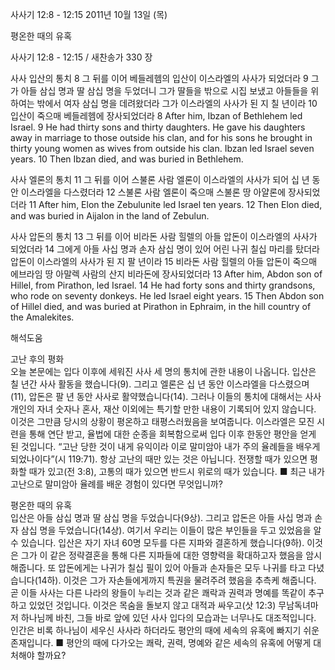 사사기 12:8 - 12:15 
2011년 10월 13일 (목)

평온한 때의 유혹



사사기 12:8 - 12:15 / 새찬송가 330 장


사사 입산의 통치
8 그 뒤를 이어 베들레헴의 입산이 이스라엘의 사사가 되었더라 9 그가 아들 삼십 명과 딸 삼십 명을 두었더니 그가 딸들을 밖으로 시집 보냈고 아들들을 위하여는 밖에서 여자 삼십 명을 데려왔더라 그가 이스라엘의 사사가 된 지 칠 년이라 10 입산이 죽으매 베들레헴에 장사되었더라
8 After him, Ibzan of Bethlehem led Israel. 9 He had thirty sons and thirty daughters. He gave his daughters away in marriage to those outside his clan, and for his sons he brought in thirty young women as wives from outside his clan. Ibzan led Israel seven years. 10 Then Ibzan died, and was buried in Bethlehem.

사사 엘론의 통치
11 그 뒤를 이어 스불론 사람 엘론이 이스라엘의 사사가 되어 십 년 동안 이스라엘을 다스렸더라 12 스불론 사람 엘론이 죽으매 스불론 땅 아얄론에 장사되었더라
11 After him, Elon the Zebulunite led Israel ten years. 12 Then Elon died, and was buried in Aijalon in the land of Zebulun.

사사 압돈의 통치
13 그 뒤를 이어 비라돈 사람 힐렐의 아들 압돈이 이스라엘의 사사가 되었더라 14 그에게 아들 사십 명과 손자 삼십 명이 있어 어린 나귀 칠십 마리를 탔더라 압돈이 이스라엘의 사사가 된 지 팔 년이라 15 비라돈 사람 힐렐의 아들 압돈이 죽으매 에브라임 땅 아말렉 사람의 산지 비라돈에 장사되었더라
13 After him, Abdon son of Hillel, from Pirathon, led Israel. 14 He had forty sons and thirty grandsons, who rode on seventy donkeys. He led Israel eight years. 15 Then Abdon son of Hillel died, and was buried at Pirathon in Ephraim, in the hill country of the Amalekites.

해석도움





고난 후의 평화  
오늘 본문에는 입다 이후에 세워진 사사 세 명의 통치에 관한 내용이 나옵니다. 입산은 칠 년간 사사 활동을 했습니다(9). 그리고 엘론은 십 년 동안 이스라엘을 다스렸으며(11), 압돈은 팔 년 동안 사사로 활약했습니다(14). 그러나 이들의 통치에 대해서는 사사 개인의 자녀 숫자나 혼사, 재산 이외에는 특기할 만한 내용이 기록되어 있지 않습니다. 이것은 그만큼 당시의 상황이 평온하고 태평스러웠음을 보여줍니다. 이스라엘은 모진 시련을 통해 연단 받고, 율법에 대한 순종을 회복함으로써 입다 이후 한동안 평안을 얻게 된 것입니다. “고난 당한 것이 내게 유익이라 이로 말미암아 내가 주의 율례들을 배우게 되었나이다”(시 119:71). 항상 고난의 때만 있는 것은 아닙니다. 전쟁할 때가 있으면 평화할 때가 있고(전 3:8), 고통의 때가 있으면 반드시 위로의 때가 있습니다.
■ 최근 내가 고난으로 말미암아 율례를 배운 경험이 있다면 무엇입니까?

평온한 때의 유혹  
입산은 아들 삼십 명과 딸 삼십 명을 두었습니다(9상). 그리고 압돈은 아들 사십 명과 손자 삼십 명을 두었습니다(14상). 여기서 우리는 이들이 많은 부인들을 두고 있었음을 알 수 있습니다. 입산은 자기 자녀 60명 모두를 다른 지파와 결혼하게 했습니다(9하). 이것은 그가 이 같은 정략결혼을 통해 다른 지파들에 대한 영향력을 확대하고자 했음을 암시해줍니다. 또 압돈에게는 나귀가 칠십 필이 있어 아들과 손자들은 모두 나귀를 타고 다녔습니다(14하). 이것은 그가 자손들에게까지 특권을 물려주려 했음을 추측케 해줍니다. 곧 이들 사사는 다른 나라의 왕들이 누리는 것과 같은 쾌락과 권력과 명예를 똑같이 추구하고 있었던 것입니다. 이것은 목숨을 돌보지 않고 대적과 싸우고(삿 12:3) 무남독녀마저 하나님께 바친, 그들 바로 앞에 있던 사사 입다의 모습과는 너무나도 대조적입니다. 인간은 비록 하나님이 세우신 사사라 하더라도 평안의 때에 세속의 유혹에 빠지기 쉬운 존재입니다.
■ 평안의 때에 다가오는 쾌락, 권력, 명예와 같은 세속의 유혹에 어떻게 대처해야 할까요?